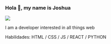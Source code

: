 ### Hola 👋, my name is Joshua
![](https://media.giphy.com/media/QWkuGmMgphvmE/giphy.gif)

I am a developer interested in all things web

Habilidades: HTML / CSS / JS / REACT / PYTHON

